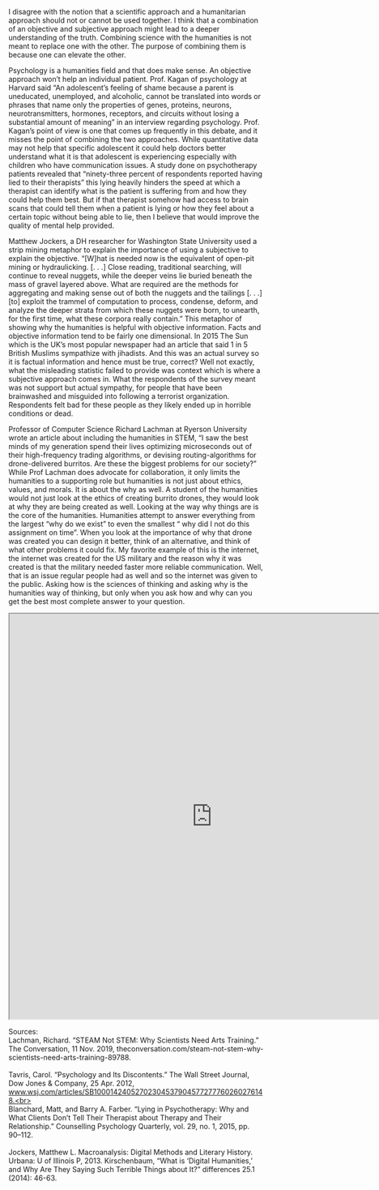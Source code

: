 
<p>I disagree with the notion that a scientific approach and a humanitarian approach should not or cannot be used together. I think that a combination of an objective and subjective approach might lead to a deeper understanding of the truth. Combining science with the humanities is not meant to replace one with the other. The purpose of combining them is because one can elevate the other.</p>
 <p> Psychology is a humanities field and that does make sense. An objective approach won’t help an individual patient. Prof. Kagan of psychology at Harvard said “An adolescent’s feeling of shame because a parent is uneducated, unemployed, and alcoholic, cannot be translated into words or phrases that name only the properties of genes, proteins, neurons, neurotransmitters, hormones, receptors, and circuits without losing a substantial amount of meaning” in an interview regarding psychology. Prof. Kagan’s point of view is one that comes up frequently in this debate, and it misses the point of combining the two approaches. While quantitative data may not help that specific adolescent it could help doctors better understand what it is that adolescent is experiencing especially with children who have communication issues. A study done on psychotherapy patients revealed that “ninety-three percent of respondents reported having lied to their therapists” this lying heavily hinders the speed at which a therapist can identify what is the patient is suffering from and how they could help them best. But if that therapist somehow had access to brain scans that could tell them when a patient is lying or how they feel about a certain topic without being able to lie, then I believe that would improve the quality of mental help provided.</p>
 <p> Matthew Jockers, a DH researcher for Washington State University used a strip mining metaphor to explain the importance of using a subjective to explain the objective. “[W]hat is needed now is the equivalent of open-pit mining or hydraulicking. [. . .] Close reading, traditional searching, will continue to reveal nuggets, while the deeper veins lie buried beneath the mass of gravel layered above. What are required are the methods for aggregating and making sense out of both the nuggets and the tailings [. . .] [to] exploit the trammel of computation to process, condense, deform, and analyze the deeper strata from which these nuggets were born, to unearth, for the first time, what these corpora really contain.” This metaphor of showing why the humanities is helpful with objective information. Facts and objective information tend to be fairly one dimensional. In 2015 The Sun which is the UK’s most popular newspaper had an article that said 1 in 5 British Muslims sympathize with jihadists. And this was an actual survey so it is factual information and hence must be true, correct? Well not exactly, what the misleading statistic failed to provide was context which is where a subjective approach comes in.  What the respondents of the survey meant was not support but actual sympathy, for people that have been brainwashed and misguided into following a terrorist organization. Respondents felt bad for these people as they likely ended up in horrible conditions or dead. </p>
 <p>  Professor of Computer Science Richard Lachman at Ryerson University wrote an article about including the humanities in STEM,   “I saw the best minds of my generation spend their lives optimizing microseconds out of their high-frequency trading algorithms, or devising routing-algorithms for drone-delivered burritos.
Are these the biggest problems for our society?”  While Prof Lachman does advocate for collaboration, it only limits the humanities to a supporting role but humanities is not just about ethics, values, and morals. It is about the why as well. A student of the humanities would not just look at the ethics of creating burrito drones, they would look at why they are being created as well. Looking at the way why things are is the core of the humanities. Humanities attempt to answer everything from the largest “why do we exist” to even the smallest “ why did I not do this assignment on time”. When you look at the importance of why that drone was created you can design it better, think of an alternative, and think of what other problems it could fix. My favorite example of this is the internet, the internet was created for the US military and the reason why it was created is that the military needed faster more reliable communication. Well, that is an issue regular people had as well and so the internet was given to the public. Asking how is the sciences of thinking and asking why is the humanities way of thinking, but only when you ask how and why can you get the best most complete answer to your question. </p>

<iframe style='width: 800px; height: 800px;' src='https://voyant-tools.org/tool/Trends/?query=digital&query=humanities&query=computing&query=work&query=like&corpus=c9d23a88201fc23eaeefb8408329092e'></iframe>
 
Sources:
<br> Lachman, Richard. “STEAM Not STEM: Why Scientists Need Arts Training.” The Conversation, 11 Nov. 2019, theconversation.com/steam-not-stem-why-scientists-need-arts-training-89788.<br>
<br>Tavris, Carol. “Psychology and Its Discontents.” The Wall Street Journal, Dow Jones & Company, 25 Apr. 2012, www.wsj.com/articles/SB10001424052702304537904577277760260276148.<br>
<br>Blanchard, Matt, and Barry A. Farber. “Lying in Psychotherapy: Why and What Clients Don’t Tell Their Therapist about Therapy and Their Relationship.” Counselling Psychology Quarterly, vol. 29, no. 1, 2015, pp. 90–112.<br>
<br>Jockers, Matthew L. Macroanalysis: Digital Methods and Literary History. Urbana: U of Illinois P, 2013.
Kirschenbaum, “What is ‘Digital Humanities,’ and Why Are They Saying Such Terrible Things about It?” differences 25.1 (2014): 46-63.<br>
 

  
  


